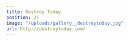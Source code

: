 ```yaml
---
title: Destroy Today
position: 21
image: "/uploads/gallery__destroytoday.jpg"
url: http://destroytoday.com/
---
```


